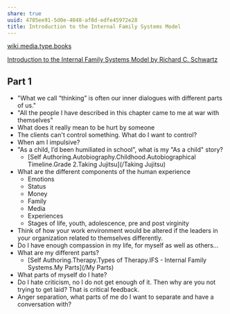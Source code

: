 ```yaml
---
share: true
uuid: 4785ee91-5d0e-4048-af8d-edfe45972e28
title: Introduction to the Internal Family Systems Model
---
```

[wiki.media.type.books](/a3a80e28-c537-4091-a06f-3d20f44ec6a2)

[Introduction to the Internal Family Systems Model by Richard C. Schwartz](https://www.goodreads.com/book/show/1324566.Introduction_to_the_Internal_Family_Systems_Model)

## Part 1

* "What we call “thinking” is often our inner dialogues with different parts of us."
* "All the people I have described in this chapter came to me at war with themselves"
* What does it really mean to be hurt by someone
* The clients can't control something. What do I want to control?
* When am I impulsive?
* "As a child, I’d been humiliated in school", what is my "As a child" story?
  * [Self Authoring.Autobiography.Childhood.Autobiographical Timeline.Grade 2.Taking Jujitsu](/Taking Jujitsu)
* What are the different components of the human experience
  * Emotions
  * Status
  * Money
  * Family
  * Media
  * Experiences
  * Stages of life, youth, adolescence, pre and post virginity
* Think of how your work environment would be altered if the leaders in your organization related to themselves differently.
* Do I have enough compassion in my life, for myself as well as others...
* What are my different parts?
  * [Self Authoring.Therapy.Types of Therapy.IFS - Internal Family Systems.My Parts](/My Parts)
* What parts of myself do I hate?
* Do I hate criticism, no I do not get enough of it. Then why are you not trying to get laid? That is critical feedback.
* Anger separation, what parts of me do I want to separate and have a conversation with?